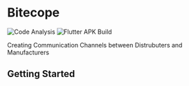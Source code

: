 # Bitecope

![Code Analysis](https://github.com/Monofyi/Bitcope-Flutter/workflows/Dart/badge.svg)
![Flutter APK Build](https://github.com/Monofyi/Bitcope-Flutter/workflows/Flutter%20APK%20Build/badge.svg?branch=master)



Creating Communication Channels between Distrubuters and Manufacturers

## Getting Started

